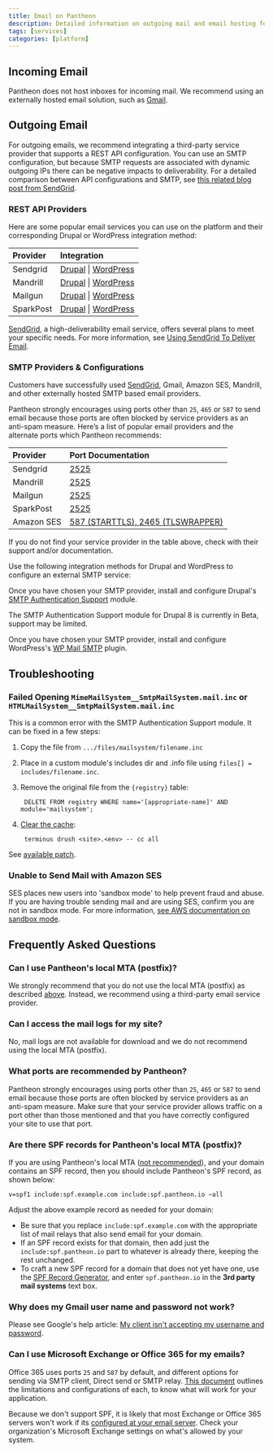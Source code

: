 ```yaml
---
title: Email on Pantheon
description: Detailed information on outgoing mail and email hosting for your Pantheon Drupal or WordPress site.
tags: [services]
categories: [platform]
---
```

## Incoming Email

Pantheon does not host inboxes for incoming mail. We recommend using an externally hosted email solution, such as [Gmail](https://gsuite.google.com/index.html).

## Outgoing Email

For outgoing emails, we recommend integrating a third-party service provider that supports a REST API configuration. You can use an SMTP configuration, but because SMTP requests are associated with dynamic outgoing IPs there can be negative impacts to deliverability. For a detailed comparison between API configurations and SMTP, see [this related blog post from SendGrid](https://sendgrid.com/blog/web-api-or-smtp-relay-how-should-you-send-your-mail/).


### REST API Providers

Here are some popular email services you can use on the platform and their corresponding Drupal or WordPress integration method:

| Provider  | Integration | 
|:--------- |:----------- |
| Sendgrid  | [Drupal](https://www.drupal.org/project/sendgrid_integration) \| [WordPress](https://wordpress.org/plugins/sendgrid-email-delivery-simplified/) |
| Mandrill  | [Drupal](https://www.drupal.org/project/mandrill) \| [WordPress](https://wordpress.org/plugins/wpmandrill/) |
| Mailgun   | [Drupal](https://www.drupal.org/project/mailgun) \| [WordPress](https://wordpress.org/plugins/mailgun/) |
| SparkPost | [Drupal](https://www.drupal.org/project/sparkpost) \| [WordPress](https://wordpress.org/plugins/sparkpost/) |

[SendGrid](https://sendgrid.com/), a high-deliverability email service, offers several plans to meet your specific needs. For more information, see [Using SendGrid To Deliver Email](/guides/sendgrid).

### SMTP Providers & Configurations
Customers have successfully used [SendGrid](/guides/sendgrid), Gmail, Amazon SES, Mandrill, and other externally hosted SMTP based email providers.

Pantheon strongly encourages using ports other than `25`, `465` or `587` to send email because those ports are often blocked by service providers as an anti-spam measure. Here’s a list of popular email providers and the alternate ports which Pantheon recommends:

| Provider   | Port Documentation                                                                                          |
|:---------- |:----------------------------------------------------------------------------------------------------------- |
| Sendgrid   | [2525](https://sendgrid.com/docs/API_Reference/SMTP_API/integrating_with_the_smtp_api.html)                 |
| Mandrill   | [2525](https://mandrill.zendesk.com/hc/en-us/articles/205582167-Which-SMTP-ports-can-I-use-)                |
| Mailgun    | [2525](http://blog.mailgun.com/25-465-587-what-port-should-i-use/)                                          |
| SparkPost  | [2525](https://www.sparkpost.com/docs/faq/smtp-connection-problems/)                                        |
| Amazon SES | [587 (STARTTLS), 2465 (TLSWRAPPER)](http://docs.aws.amazon.com/ses/latest/DeveloperGuide/smtp-connect.html) |

If you do not find your service provider in the table above, check with their support and/or documentation.

Use the following integration methods for Drupal and WordPress to configure an external SMTP service:

<TabList>

<Tab title="Drupal 7/8" id="$" active={true}>

Once you have chosen your SMTP provider, install and configure Drupal's [SMTP Authentication Support](https://drupal.org/project/smtp) module.

<Alert title="Note" type="info">

The SMTP Authentication Support module for Drupal 8 is currently in Beta, support may be limited. 

</Alert>

</Tab>

<Tab title="WordPress" id="wp">

Once you have chosen your SMTP provider, install and configure WordPress's [WP Mail SMTP](https://wordpress.org/plugins/wp-mail-smtp/) plugin.

</Tab>

</TabList>

## Troubleshooting

### Failed Opening `MimeMailSystem__SmtpMailSystem.mail.inc` or `HTMLMailSystem__SmtpMailSystem.mail.inc`

This is a common error with the SMTP Authentication Support module. It can be fixed in a few steps:

1. Copy the file from `.../files/mailsystem/filename.inc`
2. Place in a custom module's includes dir and .info file using `files[] = includes/filename.inc`.
3. Remove the original file from the `{registry}` table:

        DELETE FROM registry WHERE name='[appropriate-name]' AND module='mailsystem';

4. [Clear the cache](https://github.com/pantheon-systems/cli):

        terminus drush <site>.<env> -- cc all

See [available patch](https://drupal.org/node/1369736#comment-5644064).

### Unable to Send Mail with Amazon SES

SES places new users into 'sandbox mode' to help prevent fraud and abuse. If you are having trouble sending mail and are using SES, confirm you are not in sandbox mode. For more information, [see AWS documentation on sandbox mode](https://docs.aws.amazon.com/ses/latest/DeveloperGuide/request-production-access.html).

## Frequently Asked Questions

### Can I use Pantheon's local MTA (postfix)?
We strongly recommend that you do not use the local MTA (postfix) as described [above](#outgoing-email). Instead, we recommend using a third-party email service provider.

### Can I access the mail logs for my site?
No, mail logs are not available for download and we do not recommend using the local MTA (postfix).

### What ports are recommended by Pantheon?
Pantheon strongly encourages using ports other than `25`, `465` or `587` to send email because those ports are often blocked by service providers as an anti-spam measure.  Make sure that your service provider allows traffic on a port other than those mentioned and that you have correctly configured your site to use that port.

### Are there SPF records for Pantheon's local MTA (postfix)?
If you are using Pantheon's local MTA ([not recommended](#outgoing-email)), and your domain contains an SPF record, then you should include Pantheon's SPF record, as shown below:

```
v=spf1 include:spf.example.com include:spf.pantheon.io ~all
```

Adjust the above example record as needed for your domain:

 - Be sure that you replace `include:spf.example.com` with the appropriate list of mail relays that also send email for your domain.
 - If an SPF record exists for that domain, then add just the `include:spf.pantheon.io` part to whatever is already there, keeping the rest unchanged.
 - To craft a new SPF record for a domain that does not yet have one, use the [SPF Record Generator](https://mxtoolbox.com/SPFRecordGenerator.aspx?domain=example.com), and enter `spf.pantheon.io` in the **3rd party mail systems** text box.

### Why does my Gmail user name and password not work?

Please see Google's help article: [My client isn't accepting my username and password](https://support.google.com/mail/answer/14257?p=client_login&rd=1).

### Can I use Microsoft Exchange or Office 365 for my emails?

Office 365 uses ports `25` and `587` by default, and different options for sending via SMTP client, Direct send or SMTP relay. [This document](https://docs.microsoft.com/en-us/Exchange/mail-flow-best-practices/how-to-set-up-a-multifunction-device-or-application-to-send-email-using-office-3) outlines the limitations and configurations of each, to know what will work for your application.

Because we don't support SPF, it is likely that most Exchange or Office 365 servers won't work if its [configured at your email server](https://docs.microsoft.com/en-us/office365/SecurityCompliance/set-up-spf-in-office-365-to-help-prevent-spoofing). Check your organization's Microsoft Exchange settings on what's allowed by your system.
